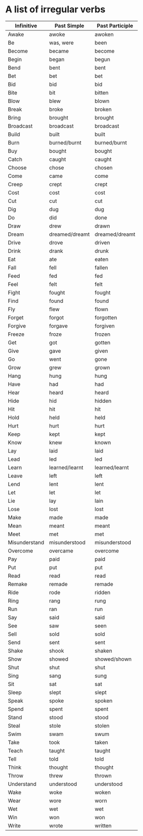 # A list of irregular verbs

Infinitive | Past Simple | Past Participle
---|---|---
Awake | awoke | awoken
Be | was, were | been
Become | became | become
Begin | began | begun
Bend | bent | bent
Bet | bet | bet
Bid | bid | bid
Bite | bit | bitten
Blow | blew | blown
Break | broke | broken
Bring | brought | brought
Broadcast | broadcast | broadcast
Build | built | built
Burn | burned/burnt | burned/burnt
Buy | bought | bought
Catch | caught | caught
Choose | chose | chosen
Come | came | come
Creep | crept | crept
Cost | cost | cost
Cut | cut | cut
Dig | dug | dug
Do | did | done
Draw | drew | drawn
Dream | dreamed/dreamt | dreamed/dreamt
Drive | drove | driven
Drink | drank | drunk
Eat | ate | eaten
Fall | fell | fallen
Feed | fed | fed
Feel | felt | felt
Fight | fought | fought
Find | found | found
Fly | flew | flown
Forget | forgot | forgotten
Forgive | forgave | forgiven
Freeze | froze | frozen
Get | got | gotten
Give | gave | given
Go | went | gone
Grow | grew | grown
Hang | hung | hung
Have | had | had
Hear | heard | heard
Hide | hid | hidden
Hit | hit | hit
Hold | held | held
Hurt | hurt | hurt
Keep | kept | kept
Know | knew | known
Lay | laid | laid
Lead | led | led
Learn | learned/learnt | learned/learnt
Leave | left | left
Lend | lent | lent
Let | let | let
Lie | lay | lain
Lose | lost | lost
Make | made | made
Mean | meant | meant
Meet | met | met
Misunderstand | misunderstood | misunderstood
Overcome | overcame | overcome
Pay | paid | paid
Put | put | put
Read | read | read
Remake | remade | remade
Ride | rode | ridden
Ring | rang | rung
Run | ran | run
Say | said | said
See | saw | seen
Sell | sold | sold
Send | sent | sent
Shake | shook | shaken
Show | showed | showed/shown
Shut | shut | shut
Sing | sang | sung
Sit | sat | sat
Sleep | slept | slept
Speak | spoke | spoken
Spend | spent | spent
Stand | stood | stood
Steal | stole | stolen
Swim | swam | swum
Take | took | taken
Teach | taught | taught
Tell | told | told
Think | thought | thought
Throw | threw | thrown
Understand | understood | understood
Wake | woke | woken
Wear | wore | worn
Wet | wet | wet
Win | won | won
Write | wrote | written